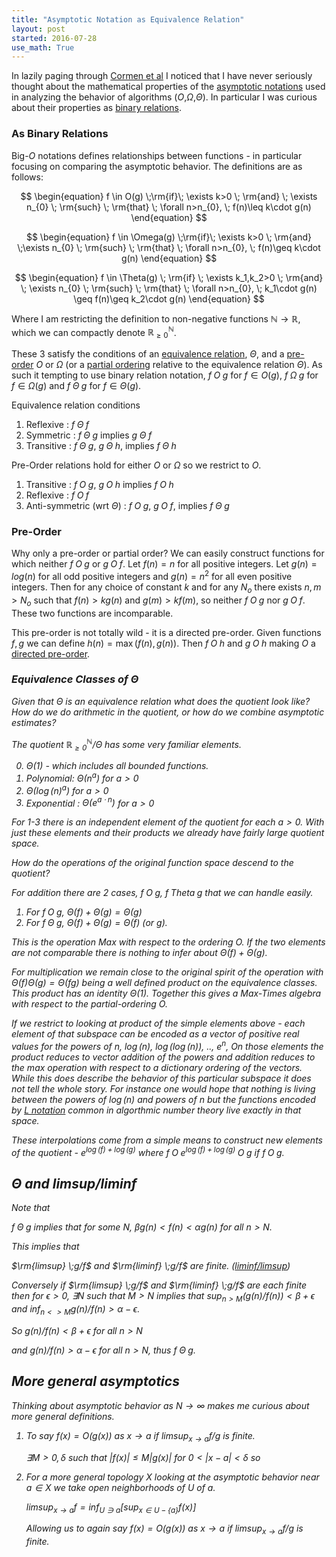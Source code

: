 ```yaml
---
title: "Asymptotic Notation as Equivalence Relation"
layout: post
started: 2016-07-28
use_math: True
---
```


In lazily paging through [Cormen et al](https://mitpress.mit.edu/books/introduction-algorithms)
I noticed that I have never seriously thought about the mathematical
properties of the [asymptotic notations](https://en.wikipedia.org/wiki/Big_O_notation#Family_of_Bachmann.E2.80.93Landau_notations) used in analyzing the behavior of algorithms ($O$,$\Omega$,$\Theta$).
In particular I was curious about their properties as [binary relations](https://en.wikipedia.org/wiki/Binary_relation).

### As Binary Relations

Big-$O$ notations defines relationships between functions - in particular focusing on comparing the asymptotic behavior. The definitions are as follows:

$$
\begin{equation}
f \in O(g) \;\rm{if}\; \exists k>0 \; \rm{and} \; \exists n_{0} \; \rm{such} \; \rm{that} \; \forall n>n_{0}, \; f(n)\leq k\cdot g(n)
\end{equation}
$$

$$
\begin{equation}
f \in \Omega(g) \;\rm{if}\; \exists k>0 \; \rm{and} \;\exists n_{0} \; \rm{such} \; \rm{that} \; \forall n>n_{0}, \; f(n)\geq k\cdot g(n)
\end{equation}
$$

$$
\begin{equation}
f \in \Theta(g) \; \rm{if} \; \exists k_1,k_2>0 \; \rm{and} \; \exists n_{0} \; \rm{such} \; \rm{that} \; \forall n>n_{0}, \; k_1\cdot g(n) \geq f(n)\geq k_2\cdot g(n)
\end{equation}
$$

Where I am restricting the definition to non-negative functions
$\mathbb{N} \rightarrow \mathbb{R}$, which we can compactly denote
$\mathbb{R}_{\ge 0}^\mathbb{N}$.

These 3 satisfy the conditions of an [equivalence relation](https://en.wikipedia.org/wiki/Equivalence_relation), $\Theta$, and a [pre-order](https://en.wikipedia.org/wiki/Preorder) $O$ or $\Omega$ (or a [partial
ordering](https://en.wikipedia.org/wiki/Partially_ordered_set) relative to the equivalence relation $\Theta$). As such it tempting to use binary relation notation, $f\;O\;g$ for $f \in O(g)$,
$f \;\Omega\; g$ for $f \in \Omega(g)$ and $f \;\Theta\; g$ for $f \in \Theta(g)$.

Equivalence relation conditions
1. Reflexive : $f\;\Theta\;f$
2. Symmetric : $f\;\Theta\;g$ implies $g\;\Theta\;f$
3. Transitive : $f\;\Theta\;g$, $g\;\Theta\;h$, implies $f\;\Theta\;h$

Pre-Order relations hold for either $O$ or $\Omega$ so we restrict to $O$.
1. Transitive : $f\;O\;g$, $g\;O\;h$ implies $f\;O\;h$
2. Reflexive : $f\;O\;f$
3. Anti-symmetric (wrt $\Theta$) : $f\;O\;g$, $g\;O\;f$, implies $f\;\Theta\;g$

### Pre-Order

Why only a pre-order or partial order? We can easily construct functions for
which neither $f\;O\;g$ or $g\;O\;f$. Let $f(n)=n$ for all positive integers.
Let $g(n) = log(n)$ for all odd positive integers and $g(n)=n^2$ for all even
positive integers. Then for any choice of constant $k$ and for any $N_o$ there
exists $n,m > N_o$ such that $f(n) > k g(n)$ and $g(m) > k f(m)$, so neither
$f \; O \; g$ nor $g \; O \; f$. These two functions are incomparable.

This pre-order is not totally wild - it is a directed pre-order. Given functions
$f,g$ we can define $h(n) = \max(f(n),g(n))$. Then $f \; O \; h$ and $g \; O \; h$ making $O$
a [directed pre-order](https://en.wikipedia.org/wiki/Directed_set).

<I am curious restriction we can make on the space of functions to remove the
non-comparable pairs. Clearly restriction to monotonic functions removes the
non-comparable pair introduced above.>

### Equivalence Classes of $\Theta$

Given that $\Theta$ is an equivalence relation what does the quotient look like? How do we 
do arithmetic in the quotient, or how do we combine asymptotic estimates?

The quotient $\mathbb{R}_{\ge 0}^\mathbb{N} / \Theta$ has some very familiar elements.

0. $\Theta(1)$ - which includes all bounded functions.
1. Polynomial: $\Theta(n^a)$ for $a > 0$
2. $\Theta(\log(n)^a)$ for $a > 0$
3. Exponential : $\Theta(e^{a\cdot n})$ for $a > 0$

For 1-3 there is an independent element of the quotient for each $a > 0$.
With just these elements and their products we already have fairly large quotient space.

How do the operations of the original function space descend to the quotient?

For addition there are 2 cases, $f\;O\;g$, $f\;Theta\;g$ that we can handle easily.

1. For $f\;O\;g$, $\Theta(f) + \Theta(g) = \Theta(g)$
2. For $f\;\Theta\;g$, $\Theta(f) + \Theta(g) = \Theta(f)$ (or g).

This is the operation Max with respect to the ordering $O$. If the two elements are not
comparable there is nothing to infer about $\Theta(f) + \Theta(g)$.

For multiplication we remain close to the original spirit of the operation with $\Theta(f)\Theta(g) = \Theta(f g)$
being a well defined product on the equivalence classes. This product has an identity $\Theta(1)$.
Together this gives a Max-Times algebra with respect to the partial-ordering $O$.

If we restrict to looking at product of the simple elements above - each element of that subspace can be encoded as a vector of positive real values for the powers of $n$, $\log(n)$, $\log(\log(n))$, .., $e^n$, On those elements the product reduces to vector addition of the powers
and addition reduces to the max operation with respect to a dictionary ordering of the vectors. While this does describe the behavior of this particular subspace it does not tell the whole story.
For instance one would hope that nothing is living between the powers of $\log(n)$ and powers of $n$ but
the functions encoded by [L notation](https://en.wikipedia.org/wiki/L-notation) common in
algorthmic number theory live exactly in that space. 

These interpolations come from a simple means to construct new
elements of the quotient - $e^{\log(f) + \log(g)}$ where $f \;O\; e^{\log(f) + \log(g)} \;O\; g$ if $f \;O\; g$.

$\Theta$ and limsup/liminf
--------------------

Note that

$f \;\Theta\; g$ implies that for some $N$, $\beta g(n) < f(n) < \alpha g(n)$ for all $n > N$.

This implies that

$\rm{limsup} \;g/f$ and $\rm{liminf} \;g/f$ are finite. ([liminf/limsup](https://en.wikipedia.org/wiki/Limit_superior_and_limit_inferior))

Conversely if $\rm{limsup} \;g/f$ and $\rm{liminf} \;g/f$ are each finite then for $\epsilon > 0$, $\exists N$ such
that $M > N$ implies that $sup_{n > M} (g(n)/f(n)) < \beta + \epsilon$ and $inf_{n<>M} g(n)/f(n) > \alpha - \epsilon$.

So $g(n) / f(n) < \beta + \epsilon$ for all $n > N$

and $g(n) / f(n) > \alpha - \epsilon$ for all $n > N$, thus $f \;\Theta\; g$.

More general asymptotics
---------------------

Thinking about asymptotic behavior as $N \rightarrow \infty$ makes me curious about more
general definitions.

1. To say $f(x) = O(g(x))$ as $x \rightarrow a$ if $limsup_{x \rightarrow a} f/g$ is finite.

    $\exists M > 0, \delta$ such that
    $|f(x)| \leq M|g(x)|$
    for $0 < |x-a| < \delta$
    so

2. For a more general topology $X$ looking at the asymptotic behavior near
    $a \in X$ we take open neighborhoods of $U$ of $a$.

    $limsup_{x \rightarrow a} f = inf_{ U \ni a} \left[sup_{x \in U - \{a\}} f(x) \right]$

    Allowing us to again say $f(x) = O(g(x))$ as $x \rightarrow a$ if $limsup_{x \rightarrow a} f/g$ is finite.
